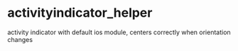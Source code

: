# activityindicator_helper
activity indicator with default ios module, centers correctly when orientation changes
